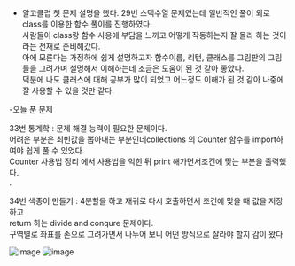 - 알고클럽 첫 문제 설명을 했다. 29번 스택수열 문제였는데 일반적인 풀이 외로 class를 이용한 함수 풀이를 진행하였다.  
  사람들이 class랑 함수 사용에 부담을 느끼고 어떻게 작동하는지 잘 몰라 하는 것이라는 전재로 준비해갔다.  
  아에 모른다는 가정하에 쉽게 설명하고자 함수이름, 리턴, 클래스를 그림판의 그림들을 그려가며 설명해서 이해하는데 조금은 도움이 된 것 같아 좋았다.  
덕분에 나도 클래스에 대해 공부가 많이 되었고 어느정도 이해가 된 것 같아 나중에 잘 사용할 수 있을 것만 같다.  
 

-오늘 푼 문제  

33번 통계학 : 문제 해결 능력이 필요한 문제이다.  
어려운 부분은 최빈값을 뽑아내는 부분인데collections 의 Counter 함수를 import하여야 쉽게 풀 수 있었다.  
Counter 사용법 정리 에서 사용법을 익힌 뒤 print 해가면서조건에 맞는 부분을 출력했다.  
 .  

34번 색종이 만들기 : 4분할을 하고 재귀로 다시 호출하면서 조건에 맞을 때 값을 저장하고  
return 하는 divide and conqure 문제이다.  
구역별로 좌표를 손으로 그려가면서 나누어 보니 어떤 방식으로 잘라야 할지 감이 왔다  


![image](https://user-images.githubusercontent.com/80080041/123362103-2150cf00-d5ab-11eb-842a-2e7de825ce65.png)
![image](https://user-images.githubusercontent.com/80080041/123362116-2877dd00-d5ab-11eb-98a6-b9b67b215169.png)

